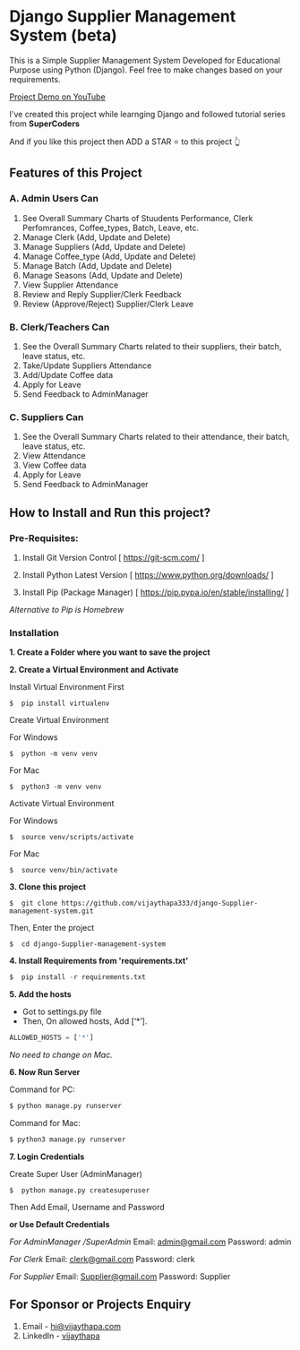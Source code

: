 # Django Supplier Management System (beta)
This is a Simple Supplier Management System Developed for Educational Purpose using Python (Django).
Feel free to make changes based on your requirements.

[Project Demo on YouTube](https://www.youtube.com/watch?v=kArCR96m7uo "Django Supplier Management System Demo")

I've created this project while learnging Django and followed tutorial series from **SuperCoders**

And if you like this project then ADD a STAR ⭐️  to this project 👆

## Features of this Project

### A. Admin Users Can
1. See Overall Summary Charts of Stuudents Performance, Clerk Perfomrances, Coffee_types, Batch, Leave, etc.
2. Manage Clerk (Add, Update and Delete)
3. Manage Suppliers (Add, Update and Delete)
4. Manage Coffee_type (Add, Update and Delete)
5. Manage Batch (Add, Update and Delete)
6. Manage Seasons (Add, Update and Delete)
7. View Supplier Attendance
8. Review and Reply Supplier/Clerk Feedback
9. Review (Approve/Reject) Supplier/Clerk Leave

### B. Clerk/Teachers Can
1. See the Overall Summary Charts related to their suppliers, their batch, leave status, etc.
2. Take/Update Suppliers Attendance
3. Add/Update Coffee data
4. Apply for Leave
5. Send Feedback to AdminManager

### C. Suppliers Can
1. See the Overall Summary Charts related to their attendance, their batch, leave status, etc.
2. View Attendance
3. View Coffee data
4. Apply for Leave
5. Send Feedback to AdminManager







## How to Install and Run this project?

### Pre-Requisites:
1. Install Git Version Control
[ https://git-scm.com/ ]

2. Install Python Latest Version
[ https://www.python.org/downloads/ ]

3. Install Pip (Package Manager)
[ https://pip.pypa.io/en/stable/installing/ ]

*Alternative to Pip is Homebrew*

### Installation
**1. Create a Folder where you want to save the project**

**2. Create a Virtual Environment and Activate**

Install Virtual Environment First
```
$  pip install virtualenv
```

Create Virtual Environment

For Windows
```
$  python -m venv venv
```
For Mac
```
$  python3 -m venv venv
```

Activate Virtual Environment

For Windows
```
$  source venv/scripts/activate
```

For Mac
```
$  source venv/bin/activate
```

**3. Clone this project**
```
$  git clone https://github.com/vijaythapa333/django-Supplier-management-system.git
```

Then, Enter the project
```
$  cd django-Supplier-management-system
```

**4. Install Requirements from 'requirements.txt'**
```python
$  pip install -r requirements.txt
```

**5. Add the hosts**

- Got to settings.py file 
- Then, On allowed hosts, Add [‘*’]. 
```python
ALLOWED_HOSTS = ['*']
```
*No need to change on Mac.*


**6. Now Run Server**

Command for PC:
```python
$ python manage.py runserver
```

Command for Mac:
```python
$ python3 manage.py runserver
```

**7. Login Credentials**

Create Super User (AdminManager)
```
$  python manage.py createsuperuser
```
Then Add Email, Username and Password

**or Use Default Credentials**

*For AdminManager /SuperAdmin*
Email: admin@gmail.com
Password: admin

*For Clerk*
Email: clerk@gmail.com
Password: clerk

*For Supplier*
Email: Supplier@gmail.com
Password: Supplier



## For Sponsor or Projects Enquiry
1. Email - hi@vijaythapa.com
2. LinkedIn - [vijaythapa](https://www.linkedin.com/in/vijaythapa "Vijay Thapa on LinkedIn")

